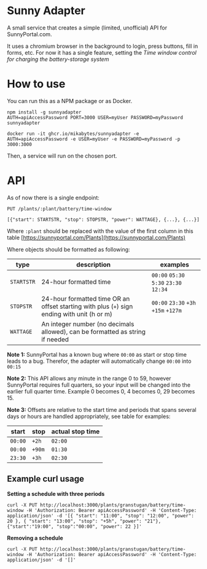 # Sunny Adapter

A small service that creates a simple (limited, unofficial) API for SunnyPortal.com.

It uses a chromium browser in the background to login, press buttons, fill in forms, etc. For now it has a single feature, setting the _Time window control for charging the battery-storage system_

# How to use

You can run this as a NPM package or as Docker.

```
npm install -g sunnyadapter
AUTH=apiAccessPassword PORT=3000 USER=myUser PASSWORD=myPassword sunnyadapter
```

```
docker run -it ghcr.io/mikabytes/sunnyadapter -e AUTH=apiAccessPassword -e USER=myUser -e PASSWORD=myPassword -p 3000:3000
```

Then, a service will run on the chosen port.

# API

As of now there is a single endpoint:

```
PUT /plants/:plant/battery/time-window

[{"start": STARTSTR, "stop": STOPSTR, "power": WATTAGE}, {...}, {...}]
```

Where `:plant` should be replaced with the value of the first column in this table [https://sunnyportal.com/Plants](https://sunnyportal.com/Plants)

Where objects should be formatted as following:

| type       | description                                                                                 | examples                               |
| ---------- | ------------------------------------------------------------------------------------------- | -------------------------------------- |
| `STARTSTR` | 24-hour formatted time                                                                      | `00:00` `05:30` `5:30` `23:30` `12:34` |
| `STOPSTR`  | 24-hour formatted time OR an offset starting with plus (`+`) sign ending with unit (h or m) | `00:00` `23:30` `+3h` `+15m` `+127m`   |
| `WATTAGE`  | An integer number (no decimals allowed), can be formatted as string if needed               |

**Note 1:** SunnyPortal has a known bug where `00:00` as start or stop time leads to a bug. Therefor, the adapter will automatically change `00:00` into `00:15`

**Note 2:** This API allows any minute in the range 0 to 59, however SunnyPortal requires full quarters, so your input will be changed into the earlier full quarter time. Example 0 becomes 0, 4 becomes 0, 29 becomes 15.

**Note 3:** Offsets are relative to the start time and periods that spans several days or hours are handled appropriately, see table for examples:

| start   | stop   | actual stop time |
| ------- | ------ | ---------------- |
| `00:00` | `+2h`  | `02:00`          |
| `00:00` | `+90m` | `01:30`          |
| `23:30` | `+3h`  | `02:30`          |

## Example curl usage

**Setting a schedule with three periods**

```
curl -X PUT http://localhost:3000/plants/granstugan/battery/time-window -H 'Authorization: Bearer apiAccessPassword' -H 'Content-Type: application/json' -d '[{ "start": "11:00", "stop": "12:00", "power": 20 }, { "start": "13:00", "stop": "+5h", "power": "21"}, {"start":"19:00", "stop":"00:00", "power": 22 }]'
```

**Removing a schedule**

```
curl -X PUT http://localhost:3000/plants/granstugan/battery/time-window -H 'Authorization: Bearer apiAccessPassword' -H 'Content-Type: application/json' -d '[]'
```
